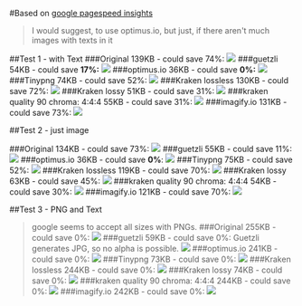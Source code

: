 #Based on [google pagespeed insights](https://developers.google.com/speed/pagespeed/insights/?url=https:%2F%2Frawgit.com%2Ftinect%2Fmaster%2Foptimizertest%2Findex.md&tab=desktop)

>I would suggest, to use optimus.io, but just, if there aren't much images with texts in it


##Test 1 - with Text
###Original 139KB - could save 74%:
![](1/Guetzli.jpg)
###guetzli 54KB - could save <b>17%:</b>
![](1/Original.jpg)
###optimus.io 36KB - could save <b>0%:</b>
![](1/optimus.jpg)
###Tinypng 74KB - could save 52%:
![](1/tinypng.jpg)
###Kraken lossless 130KB - could save 72%:
![](1/kraken_lossless.jpg)
###Kraken lossy 51KB - could save 31%:
![](1/kraken_lossy.jpg)
###kraken quality 90 chroma: 4:4:4 55KB - could save 31%:
![](1/kraken_90_4_4_4.jpg)
###imagify.io 131KB - could save 73%:
![](1/imagify.jpg)


##Test 2 - just image

###Original 134KB - could save 73%:
![](2/Original.jpg)
###guetzli 55KB - could save 11%:</b>
![](2/Guetzli.jpg)
###optimus.io 36KB - could save <b>0%</b>:
![](2/optimus.jpg)
###Tinypng 75KB - could save 52%:
![](2/tinypng.jpg)
###Kraken lossless 119KB - could save 70%:
![](2/kraken_lossless.jpg)
###Kraken lossy 63KB - could save 45%:
![](2/kraken_lossy.jpg)
###kraken quality 90 chroma: 4:4:4 54KB - could save 30%:
![](2/kraken_90_4_4_4.jpg)
###imagify.io 121KB - could save 70%:
![](2/imagify.jpg)


##Test 3 - PNG and Text
>google seems to accept all sizes with PNGs.
###Original 255KB - could save 0%:
![](3/Original.png)
###guetzli 59KB - could save 0%:
>Guetzli generates JPG, so no alpha is possible.
![](3/Guetzli.png)
###optimus.io 241KB - could save 0%:
![](3/optimus.png)
###Tinypng 73KB - could save 0%:
![](3/tinypng.png)
###Kraken lossless 244KB - could save 0%:
![](3/kraken_lossless.png)
###Kraken lossy 74KB - could save 0%:
![](3/kraken_lossy.png)
###kraken quality 90 chroma: 4:4:4 244KB - could save 0%:
![](3/kraken_90_4_4_4.png)
###imagify.io 242KB - could save 0%:
![](3/imagify.png)
